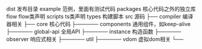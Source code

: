 dist 发布目录
example 范例，里面有测试代码
packages 核心代码之外的独立库
flow flow类声明
scripts ts类声明
types 构建脚本
src 源码
├── compiler 编译器相关
├── core 核心代码
├────── components 通用组件，如keep-alive
├────── global-api 全局API
├────── instance 构造函数
├────── observer 响应式相关
├────── util 
├────── vdom 虚拟dom相关
└── 